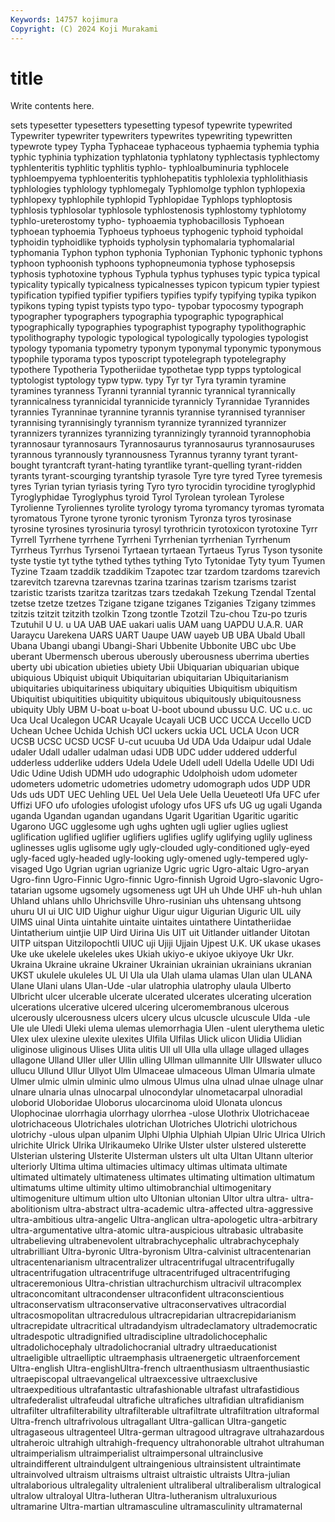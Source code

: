 ```yaml
---
Keywords: 14757 kojimura
Copyright: (C) 2024 Koji Murakami
---
```


# title

Write contents here.



sets typesetter typesetters typesetting typesof typewrite typewrited
Typewriter typewriter typewriters typewrites typewriting typewritten typewrote typey Typha Typhaceae
typhaceous typhaemia typhemia typhia typhic typhinia typhization typhlatonia typhlatony typhlectasis
typhlectomy typhlenteritis typhlitic typhlitis typhlo- typhloalbuminuria typhlocele typhloempyema typhloenteritis typhlohepatitis
typhlolexia typhlolithiasis typhlologies typhlology typhlomegaly Typhlomolge typhlon typhlopexia typhlopexy typhlophile
typhlopid Typhlopidae Typhlops typhloptosis typhlosis typhlosolar typhlosole typhlostenosis typhlostomy typhlotomy
typhlo-ureterostomy typho- typhoaemia typhobacillosis Typhoean typhoean typhoemia Typhoeus typhoeus typhogenic
typhoid typhoidal typhoidin typhoidlike typhoids typholysin typhomalaria typhomalarial typhomania Typhon
typhon typhonia Typhonian Typhonic typhonic typhons typhoon typhoonish typhoons typhopneumonia
typhose typhosepsis typhosis typhotoxine typhous Typhula typhus typhuses typic typica
typical typicality typically typicalness typicalnesses typicon typicum typier typiest typification
typified typifier typifiers typifies typify typifying typika typikon typikons typing
typist typists typo typo- typobar typocosmy typograph typographer typographers typographia
typographic typographical typographically typographies typographist typography typolithographic typolithography typologic typological
typologically typologies typologist typology typomania typometry typonym typonymal typonymic typonymous
typophile typorama typos typoscript typotelegraph typotelegraphy typothere Typotheria Typotheriidae typothetae
typp typps typtological typtologist typtology typw typw. typy Tyr tyr
Tyra tyramin tyramine tyramines tyranness Tyranni tyrannial tyrannic tyrannical tyrannically
tyrannicalness tyrannicidal tyrannicide tyrannicly Tyrannidae Tyrannides tyrannies Tyranninae tyrannine tyrannis
tyrannise tyrannised tyranniser tyrannising tyrannisingly tyrannism tyrannize tyrannized tyrannizer tyrannizers
tyrannizes tyrannizing tyrannizingly tyrannoid tyrannophobia tyrannosaur tyrannosaurs Tyrannosaurus tyrannosaurus tyrannosauruses
tyrannous tyrannously tyrannousness Tyrannus tyranny tyrant tyrant-bought tyrantcraft tyrant-hating tyrantlike
tyrant-quelling tyrant-ridden tyrants tyrant-scourging tyrantship tyrasole Tyre tyre tyred Tyree
tyremesis tyres Tyrian tyrian tyriasis tyring Tyro tyro tyrocidin tyrocidine
tyroglyphid Tyroglyphidae Tyroglyphus tyroid Tyrol Tyrolean tyrolean Tyrolese Tyrolienne Tyroliennes
tyrolite tyrology tyroma tyromancy tyromas tyromata tyromatous Tyrone tyrone tyronic
tyronism Tyronza tyros tyrosinase tyrosine tyrosines tyrosinuria tyrosyl tyrothricin tyrotoxicon
tyrotoxine Tyrr Tyrrell Tyrrhene tyrrhene Tyrrheni Tyrrhenian tyrrhenian Tyrrhenum Tyrrheus
Tyrrhus Tyrsenoi Tyrtaean tyrtaean Tyrtaeus Tyrus Tyson tysonite tyste tystie
tyt tythe tythed tythes tything Tyto Tytonidae Tyty tyum Tyumen
Tyzine Tzaam tzaddik tzaddikim Tzapotec tzar tzardom tzardoms tzarevich tzarevitch
tzarevna tzarevnas tzarina tzarinas tzarism tzarisms tzarist tzaristic tzarists tzaritza
tzaritzas tzars tzedakah Tzekung Tzendal Tzental tzetse tzetze tzetzes Tzigane
tzigane tziganes Tziganies Tzigany tzimmes tzitzis tzitzit tzitzith tzolkin Tzong
tzontle Tzotzil Tzu-chou Tzu-po tzuris Tzutuhil U U. u UA
UAB UAE uakari ualis UAM uang UAPDU U.A.R. UAR Uaraycu
Uarekena UARS UART Uaupe UAW uayeb UB UBA Ubald Uball
Ubana Ubangi ubangi Ubangi-Shari Ubbenite Ubbonite UBC ubc Ube uberant
Ubermensch uberous uberously uberousness uberrima uberties uberty ubi ubication ubieties
ubiety Ubii Ubiquarian ubiquarian ubique ubiquious Ubiquist ubiquit Ubiquitarian ubiquitarian
Ubiquitarianism ubiquitaries ubiquitariness ubiquitary ubiquities Ubiquitism ubiquitism Ubiquitist ubiquitities ubiquitity
ubiquitous ubiquitously ubiquitousness ubiquity Ubly UBM U-boat u-boat U-boot ubound
ubussu U.C. UC u.c. uc Uca Ucal Ucalegon UCAR Ucayale
Ucayali UCB UCC UCCA Uccello UCD Uchean Uchee Uchida Uchish
UCI uckers uckia UCL UCLA Ucon UCR UCSB UCSC UCSD
UCSF U-cut ucuuba Ud UDA Uda Udaipur udal Udale udaler
Udall udaller udalman udasi UDB UDC udder uddered udderful udderless
udderlike udders Udela Udele Udell udell Udella Udelle UDI Udi
Udic Udine Udish UDMH udo udographic Udolphoish udom udometer udometers
udometric udometries udometry udomograph udos UDP UDR Uds uds UDT
UEC Uehling UEL Uel Uela Uele Uella Ueueteotl Ufa UFC
ufer Uffizi UFO ufo ufologies ufologist ufology ufos UFS ufs
UG ug ugali Uganda uganda Ugandan ugandan ugandans Ugarit Ugaritian
Ugaritic ugaritic Ugarono UGC ugglesome ugh ughs ughten ugli uglier
uglies ugliest uglification uglified uglifier uglifiers uglifies uglify uglifying uglily
ugliness uglinesses uglis uglisome ugly ugly-clouded ugly-conditioned ugly-eyed ugly-faced ugly-headed
ugly-looking ugly-omened ugly-tempered ugly-visaged Ugo Ugrian ugrian ugrianize Ugric ugric
Ugro-altaic Ugro-aryan Ugro-finn Ugro-Finnic Ugro-finnic Ugro-finnish Ugroid Ugro-slavonic Ugro-tatarian ugsome
ugsomely ugsomeness ugt UH uh Uhde UHF uh-huh uhlan Uhland
uhlans uhllo Uhrichsville Uhro-rusinian uhs uhtensang uhtsong uhuru UI ui
UIC UID Uighur uighur Uigur uigur Uigurian Uiguric UIL uily
UIMS uinal Uinta uintahite uintaite uintaites uintathere Uintatheriidae Uintatherium uintjie
UIP Uird Uirina Uis UIT uit Uitlander uitlander Uitotan UITP
uitspan Uitzilopochtli UIUC uji Ujiji Ujjain Ujpest U.K. UK ukase
ukases Uke uke ukelele ukeleles ukes Ukiah ukiyo-e ukiyoe ukiyoye
Ukr Ukr. Ukraina Ukraine ukraine Ukrainer Ukrainian ukrainian ukrainians ukranian
UKST ukulele ukuleles UL Ul Ula ula Ulah ulama ulamas
Ulan ulan ULANA Ulane Ulani ulans Ulan-Ude -ular ulatrophia ulatrophy
ulaula Ulberto Ulbricht ulcer ulcerable ulcerate ulcerated ulcerates ulcerating ulceration
ulcerations ulcerative ulcered ulcering ulceromembranous ulcerous ulcerously ulcerousness ulcers ulcery
ulcus ulcuscle ulcuscule Ulda -ule Ule ule Uledi Uleki ulema
ulemas ulemorrhagia Ulen -ulent ulerythema uletic Ulex ulex ulexine ulexite
ulexites Ulfila Ulfilas Ulick ulicon Ulidia Ulidian uliginose uliginous Ulises
Ulita ulitis Ull ull Ulla ulla ullage ullaged ullages ullagone
Ulland Uller uller Ullin ulling Ullman ullmannite Ullr Ullswater ulluco
ullucu Ullund Ullur Ullyot Ulm Ulmaceae ulmaceous Ulman Ulmaria ulmate
Ulmer ulmic ulmin ulminic ulmo ulmous Ulmus ulna ulnad ulnae
ulnage ulnar ulnare ulnaria ulnas ulnocarpal ulnocondylar ulnometacarpal ulnoradial uloborid
Uloboridae Uloborus ulocarcinoma uloid Ulonata uloncus Ulophocinae ulorrhagia ulorrhagy ulorrhea
-ulose Ulothrix Ulotrichaceae ulotrichaceous Ulotrichales ulotrichan Ulotriches Ulotrichi ulotrichous ulotrichy
-ulous ulpan ulpanim Ulphi Ulphia Ulphiah Ulpian Ulric Ulrica Ulrich
ulrichite Ulrick Ulrika Ulrikaumeko Ulrike Ulster ulster ulstered ulsterette Ulsterian
ulstering Ulsterite Ulsterman ulsters ult ulta Ultan Ultann ulterior ulteriorly
Ultima ultima ultimacies ultimacy ultimas ultimata ultimate ultimated ultimately ultimateness
ultimates ultimating ultimation ultimatum ultimatums ultime ultimity ultimo ultimobranchial ultimogenitary
ultimogeniture ultimum ultion ulto Ultonian ultonian Ultor ultra ultra- ultra-abolitionism
ultra-abstract ultra-academic ultra-affected ultra-aggressive ultra-ambitious ultra-angelic Ultra-anglican ultra-apologetic ultra-arbitrary ultra-argumentative
ultra-atomic ultra-auspicious ultrabasic ultrabasite ultrabelieving ultrabenevolent ultrabrachycephalic ultrabrachycephaly ultrabrilliant Ultra-byronic
Ultra-byronism Ultra-calvinist ultracentenarian ultracentenarianism ultracentralizer ultracentrifugal ultracentrifugally ultracentrifugation ultracentrifuge ultracentrifuged
ultracentrifuging ultraceremonious Ultra-christian ultrachurchism ultracivil ultracomplex ultraconcomitant ultracondenser ultraconfident ultraconscientious
ultraconservatism ultraconservative ultraconservatives ultracordial ultracosmopolitan ultracredulous ultracrepidarian ultracrepidarianism ultracrepidate ultracritical
ultradandyism ultradeclamatory ultrademocratic ultradespotic ultradignified ultradiscipline ultradolichocephalic ultradolichocephaly ultradolichocranial ultradry
ultraeducationist ultraeligible ultraelliptic ultraemphasis ultraenergetic ultraenforcement Ultra-english Ultra-englishUltra-french ultraenthusiasm ultraenthusiastic
ultraepiscopal ultraevangelical ultraexcessive ultraexclusive ultraexpeditious ultrafantastic ultrafashionable ultrafast ultrafastidious ultrafederalist
ultrafeudal ultrafiche ultrafiches ultrafidian ultrafidianism ultrafilter ultrafilterability ultrafilterable ultrafiltrate ultrafiltration
ultraformal Ultra-french ultrafrivolous ultragallant Ultra-gallican Ultra-gangetic ultragaseous ultragenteel Ultra-german ultragood
ultragrave ultrahazardous ultraheroic ultrahigh ultrahigh-frequency ultrahonorable ultrahot ultrahuman ultraimperialism ultraimperialist
ultraimpersonal ultrainclusive ultraindifferent ultraindulgent ultraingenious ultrainsistent ultraintimate ultrainvolved ultraism ultraisms
ultraist ultraistic ultraists Ultra-julian ultralaborious ultralegality ultralenient ultraliberal ultraliberalism ultralogical
ultralow ultraloyal Ultra-lutheran Ultra-lutheranism ultraluxurious ultramarine Ultra-martian ultramasculine ultramasculinity ultramaternal
